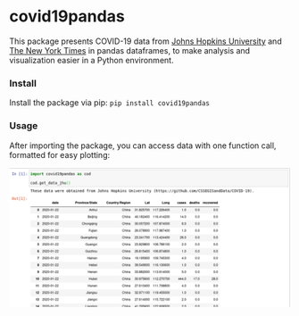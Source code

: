 # covid19pandas
This package presents COVID-19 data from [Johns Hopkins University](https://github.com/CSSEGISandData/COVID-19) and [The New York Times](https://github.com/nytimes/covid-19-data) in pandas dataframes, to make analysis and visualization easier in a Python environment.

### Install
Install the package via pip: `pip install covid19pandas`

### Usage
After importing the package, you can access data with one function call, formatted for easy plotting:

![Usage demo](https://raw.githubusercontent.com/PayneLab/covid19pandas/master/docs/images/covid19pandas_usage.png)

